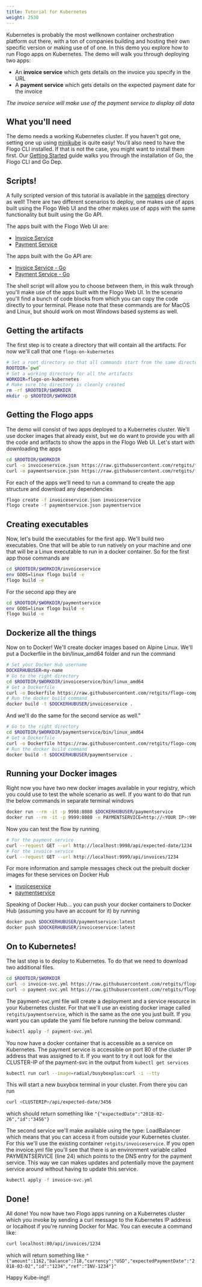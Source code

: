 ```yaml
---
title: Tutorial for Kubernetes
weight: 2530
---
```


Kubernetes is probably the most wellknown container orchestration platform out there, with a ton of companies building and hosting their own specific version or making use of of one. In this demo you explore how to run Flogo apps on Kubernetes. The demo will walk you through deploying two apps:

* An **invoice service** which gets details on the invoice you specify in the URL
* A **payment service** which gets details on the expected payment date for the invoice

_The invoice service will make use of the payment service to display all data_

## What you'll need
The demo needs a working Kubernetes cluster. If you haven't got one, setting one up using [minikube](https://github.com/kubernetes/minikube) is quite easy! You'll also need to have the Flogo CLI installed. If that is not the case, you might want to install them first. Our [Getting Started](../../../getting-started/getting-started-cli/) guide walks you through the installation of Go, the Flogo CLI and Go Dep.


## Scripts!
A fully scripted version of this tutorial is available in the [samples](https://github.com/TIBCOSoftware/flogo/tree/master/samples/kubernetes) directory as well! There are two different scenarios to deploy, one makes use of apps built using the Flogo Web UI and the other makes use of apps with the same functionality but built using the Go API.

The apps built with the Flogo Web UI are:

* [Invoice Service](https://github.com/retgits/flogo-components/tree/master/apps/invoiceservice)
* [Payment Service](https://github.com/retgits/flogo-components/tree/master/apps/paymentservice)

The apps built with the Go API are:

* [Invoice Service - Go](https://github.com/retgits/flogo-components/tree/master/apps/invoiceservice-go)
* [Payment Service - Go](https://github.com/retgits/flogo-components/tree/master/apps/paymentservice-go)

The shell script will allow you to choose between them, in this walk through you'll make use of the apps built with the Flogo Web UI. In the scenario you'll find a bunch of code blocks from which you can copy the code directly to your terminal. Please note that these commands are for MacOS and Linux, but should work on most Windows based systems as well.

## Getting the artifacts
The first step is to create a directory that will contain all the artifacts. For now we'll call that one `flogo-on-kubernetes`

```bash
# Set a root directory so that all commands start from the same directory
ROOTDIR=`pwd`
# Set a working directory for all the artifacts
WORKDIR=flogo-on-kubernetes
# Make sure the directory is cleanly created
rm -rf $ROOTDIR/$WORKDIR
mkdir -p $ROOTDIR/$WORKDIR
```

## Getting the Flogo apps
The demo will consist of two apps deployed to a Kubernetes cluster. We'll use docker images that already exist, but we do want to provide you with all the code and artifacts to show the apps in the Flogo Web UI. Let's start with downloading the apps
```bash
cd $ROOTDIR/$WORKDIR
curl -o invoiceservice.json https://raw.githubusercontent.com/retgits/flogo-components/master/apps/invoiceservice/invoiceservice.json
curl -o paymentservice.json https://raw.githubusercontent.com/retgits/flogo-components/master/apps/paymentservice/paymentservice.json
```

For each of the apps we'll need to run a command to create the app structure and download any dependencies
```bash
flogo create -f invoiceservice.json invoiceservice
flogo create -f paymentservice.json paymentservice
```

## Creating executables
Now, let's build the executables for the first app. We'll build two executables. One that will be able to run natively on your machine and one that will be a Linux executable to run in a docker container. So for the first app those commands are
```bash
cd $ROOTDIR/$WORKDIR/invoiceservice
env GOOS=linux flogo build -e
flogo build -e
```

For the second app they are
```bash
cd $ROOTDIR/$WORKDIR/paymentservice
env GOOS=linux flogo build -e
flogo build -e
```

## Dockerize all the things
Now on to Docker! We'll create docker images based on Alpine Linux. We'll put a Dockerfile in the bin/linux_amd64 folder and run the command
```bash
# Set your Docker Hub username
DOCKERHUBUSER=my-name
# Go to the right directory
cd $ROOTDIR/$WORKDIR/invoiceservice/bin/linux_amd64
# Get a Dockerfile
curl -o Dockerfile https://raw.githubusercontent.com/retgits/flogo-components/master/apps/invoiceservice/Dockerfile
# Run the docker build command
docker build -t $DOCKERHUBUSER/invoiceservice .
```

And we'll do the same for the second service as well."
```bash
# Go to the right directory
cd $ROOTDIR/$WORKDIR/paymentservice/bin/linux_amd64
# Get a Dockerfile
curl -o Dockerfile https://raw.githubusercontent.com/retgits/flogo-components/master/apps/paymentservice/Dockerfile
# Run the docker build command
docker build -t $DOCKERHUBUSER/paymentservice .
```

## Running your Docker images
Right now you have two new docker images available in your registry, which you could use to test the whole scenario as well. If you want to do that run the below commands in separate terminal windows
```bash
docker run --rm -it -p 9998:8080 $DOCKERHUBUSER/paymentservice
docker run --rm -it -p 9999:8080 -e PAYMENTSERVICE=http://<YOUR IP>:9998/api/expected-date/:id $DOCKERHUBUSER/invoiceservice"
```

Now you can test the flow by running
```bash
# For the payment service
curl --request GET --url http://localhost:9998/api/expected-date/1234
# For the invoice service
curl --request GET --url http://localhost:9999/api/invoices/1234
```

For more information and sample messages check out the prebuilt docker images for these services on Docker Hub

* [invoiceservice](https://hub.docker.com/r/retgits/invoiceservice/)
* [paymentservice](https://hub.docker.com/r/retgits/paymentservice/)

Speaking of Docker Hub... you can push your docker containers to Docker Hub (assuming you have an account for it) by running
```bash
docker push $DOCKERHUBUSER/paymentservice:latest
docker push $DOCKERHUBUSER/invoiceservice:latest
```

## On to Kubernetes!
The last step is to deploy to Kubernetes. To do that we need to download two additional files.
```bash
cd $ROOTDIR/$WORKDIR
curl -o invoice-svc.yml https://raw.githubusercontent.com/retgits/flogo-components/master/apps/invoiceservice/invoice-svc.yml
curl -o payment-svc.yml https://raw.githubusercontent.com/retgits/flogo-components/master/apps/paymentservice/payment-svc.yml
```

The payment-svc.yml file will create a deployment and a service resource in your Kubernetes cluster. For that we'll use an existing docker image called `retgits/paymentservice`, which is the same as the one you just built. If you want you can update the yaml file before running the below command.
```bash
kubectl apply -f payment-svc.yml
```

You now have a docker container that is accessible as a service on Kubernetes. The payment service is accessible on port 80 of the cluster IP address that was assigned to it. If you want to try it out look for the CLUSTER-IP of the payment-svc in the output from `kubectl get services`
```bash
kubectl run curl --image=radial/busyboxplus:curl -i --tty
```

This will start a new buxybox terminal in your cluster. From there you can run 
```bash
curl <CLUSTERIP>/api/expected-date/3456
```

which should return something like `"{"expectedDate":"2018-02-26","id":"3456"}`

The second service we'll make available using the type: LoadBalancer which means that you can access it from outside your Kubernetes cluster. For this we'll use the existing container `retgits/invoiceservice`. If you open the invoice.yml file you'll see that there is an environment variable called PAYMENTSERVICE (line 24) which points to the DNS entry for the payment service. This way we can makes updates and potentially move the payment service around without having to update this service.
```bash
kubectl apply -f invoice-svc.yml
```

## Done!
All done! You now have two Flogo apps running on a Kubernetes cluster which you invoke by sending a curl message to the Kubernetes IP address or localhost if you're running Docker for Mac. You can execute a command like:
```bash
curl localhost:80/api/invoices/1234
```
which will return something like `"{"amount":1162,"balance":718,"currency":"USD","expectedPaymentDate":"2018-03-02","id":"1234","ref":"INV-1234"}"`

Happy Kube-ing!!